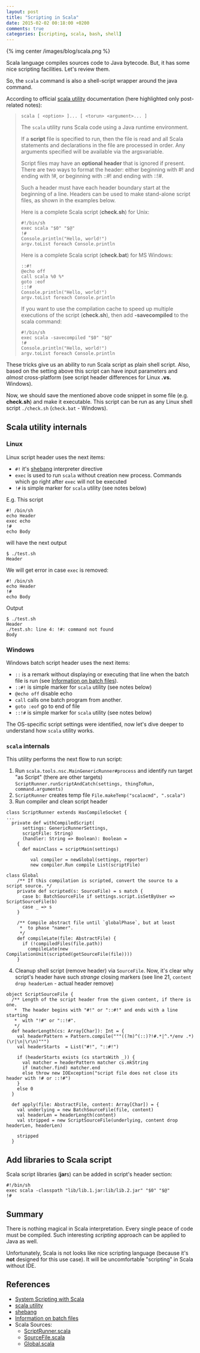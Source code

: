 ```yaml
---
layout: post
title: "Scripting in Scala"
date: 2015-02-02 00:18:00 +0200
comments: true
categories: [scripting, scala, bash, shell]
---
```

{% img center /images/blog/scala.png %}

Scala language compiles sources code to Java bytecode.  But, it has some nice scripting facilities. Let's review them.

So, the `scala` command is also a shell-script wrapper around the java command.



According to official [scala utility] documentation (here highlighted only post-related notes):
> `scala [ <option> ]... [ <torun> <argument>... ]`
>
> The `scala` utility runs Scala code using a Java runtime environment. 
>
>If a **script** file is specified to run, then the file is read and all Scala statements and declarations in the file are processed in order. Any arguments specified will be available via the argsvariable. 
>
>Script files may have an **optional header** that is ignored if present. There are two ways to format the header: either beginning with #! and ending with !#, or beginning with ::#! and ending with ::!#.
>
> Such a header must have each header boundary start at the beginning of a line. Headers can be used to make stand-alone script files, as shown in the examples below.
> 
>Here is a complete Scala script (**check.sh**) for Unix:
>
>```
>#!/bin/sh
>exec scala "$0" "$@"
>!#
>Console.println("Hello, world!")
>argv.toList foreach Console.println
>```
>Here is a complete Scala script (**check.bat**) for MS Windows:
>
>```
>::#!
>@echo off
>call scala %0 %*
>goto :eof
>::!#
>Console.println("Hello, world!")
>argv.toList foreach Console.println
>```
>If you want to use the compilation cache to speed up multiple executions of the script (**check.sh**), then add **-savecompiled** to the scala command:
>
>```
>#!/bin/sh
>exec scala -savecompiled "$0" "$@"
>!#
>Console.println("Hello, world!")
>argv.toList foreach Console.println
>```

These tricks give us an ability to run Scala script as plain shell script. Also, based on the setting above this script can have input parameters and *almost* cross-platform (see script header differences for Linux **.vs.** Windows).

Now, we should save the mentioned above code snippet in some file (e.g. **check.sh**) and make it executable. This script can be run as any Linux shell script `./check.sh` (`check.bat` - Windows).   

## Scala utility internals

### Linux

Linux script header uses the next items:

- `#!` it's [shebang] interpreter directive
- `exec` is used to run `scala` without creation new process. Commands which go right after `exec` will not be executed
- `!#` is simple marker for `scala` utility (see notes below)

E.g. 
This script 
```
#! /bin/sh
echo Header
exec echo
!#
echo Body
```
will have the next output
```
$ ./test.sh
Header
```

We will get error in case `exec` is removed:
```
#! /bin/sh
echo Header
!#
echo Body
```
Output
```
$ ./test.sh
Header
./test.sh: line 4: !#: command not found
Body

```
### Windows
Windows batch script header uses the next items:

- `::` is a remark without displaying or executing that line when the batch file is run (see [Information on batch files]).
- `::#!`  is simple marker for `scala` utility (see notes below)
- `@echo off` disable echo
- `call` calls one batch program from another.
- `goto :eof` go to end of file
- `::!#` is simple marker for `scala` utility (see notes below)

The OS-specific script settings were identified, now let's dive deeper to understand how `scala` utility works.

### `scala` internals
This utility performs the next flow to run script:

1. Run `scala.tools.nsc.MainGenericRunner#process` and identify run target "as Script" (there are other targets) `ScriptRunner.runScriptAndCatch(settings, thingToRun, command.arguments)` 
2. `ScriptRunner` creates temp file `File.makeTemp("scalacmd", ".scala")`
3. Run compiler and clean script header

```
class ScriptRunner extends HasCompileSocket {
...
  private def withCompiledScript(
      settings: GenericRunnerSettings,
      scriptFile: String)
      (handler: String => Boolean): Boolean =
    {
      def mainClass = scriptMain(settings)
  
         val compiler = newGlobal(settings, reporter)
         new compiler.Run compile List(scriptFile)
```

```
class Global
    /** If this compilation is scripted, convert the source to a script source. */
    private def scripted(s: SourceFile) = s match {
      case b: BatchSourceFile if settings.script.isSetByUser => ScriptSourceFile(b)
      case _ => s
    }

    /** Compile abstract file until `globalPhase`, but at least
     *  to phase "namer".
     */
    def compileLate(file: AbstractFile) {
      if (!compiledFiles(file.path))
        compileLate(new CompilationUnit(scripted(getSourceFile(file))))
    }

```

4. Cleanup shell script (remove header) via `SourceFile`. Now, it's clear why script's header have such *strange* closing markers (see line 21, `content drop headerLen` - actual header remove)

```
object ScriptSourceFile {
  /** Length of the script header from the given content, if there is one.
   *  The header begins with "#!" or "::#!" and ends with a line starting
   *  with "!#" or "::!#".
   */
  def headerLength(cs: Array[Char]): Int = {
    val headerPattern = Pattern.compile("""((?m)^(::)?!#.*|^.*/env .*)(\r|\n|\r\n)""")
    val headerStarts  = List("#!", "::#!")

    if (headerStarts exists (cs startsWith _)) {
      val matcher = headerPattern matcher cs.mkString
      if (matcher.find) matcher.end
      else throw new IOException("script file does not close its header with !# or ::!#")
    }
    else 0
  }

  def apply(file: AbstractFile, content: Array[Char]) = {
    val underlying = new BatchSourceFile(file, content)
    val headerLen = headerLength(content)
    val stripped = new ScriptSourceFile(underlying, content drop headerLen, headerLen)

    stripped
  }
```

## Add libraries to Scala script
Scala script libraries (**jar**s) can be added in script's header section:
```
#!/bin/sh
exec scala -classpath "lib/lib.1.jar:lib/lib.2.jar" "$0" "$@"
!#
```

## Summary
There is nothing magical in Scala interpretation. Every single peace of code must be compiled. Such interesting *scripting* approach can be applied to Java as well.

Unfortunately, Scala is not looks like nice scripting language (because it's **not** designed for this use case). It will be uncomfortable "scripting" in Scala without IDE.

[scala utility]: http://www.scala-lang.org/files/archive/nightly/docs-2.10.1/manual/html/scala.html
[shebang]: http://en.wikipedia.org/wiki/Shebang_(Unix)
[Information on batch files]: http://www.computerhope.com/batch.htm

## References
- [System Scripting with Scala](http://timperrett.com/2011/08/01/system-scripting-with-scala/)
- [scala utility]
- [shebang]
- [Information on batch files]
- Scala Sources:
  -  [ScriptRunner.scala](https://github.com/scala/scala/blob/v2.11.5/src/compiler/scala/tools/nsc/ScriptRunner.scala#)
  - [SourceFile.scala](https://github.com/scala/scala/blob/v2.11.5/src/reflect/scala/reflect/internal/util/SourceFile.scala)
  - [Global.scala](https://github.com/scala/scala/blob/v2.11.5/src/compiler/scala/tools/nsc/Global.scala)